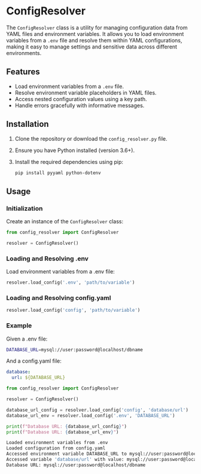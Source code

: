 # ConfigResolver

The `ConfigResolver` class is a utility for managing configuration data from YAML files and environment variables. It allows you to load environment variables from a `.env` file and resolve them within YAML configurations, making it easy to manage settings and sensitive data across different environments.

## Features

- Load environment variables from a `.env` file.
- Resolve environment variable placeholders in YAML files.
- Access nested configuration values using a key path.
- Handle errors gracefully with informative messages.

## Installation

1. Clone the repository or download the `config_resolver.py` file.
2. Ensure you have Python installed (version 3.6+).
3. Install the required dependencies using pip:

    ```sh
    pip install pyyaml python-dotenv
    ```

## Usage

### Initialization

Create an instance of the `ConfigResolver` class:

```py
from config_resolver import ConfigResolver

resolver = ConfigResolver()
```

### Loading and Resolving .env

Load environment variables from a .env file:

```py
resolver.load_config('.env', 'path/to/variable')
```

### Loading and Resolving config.yaml
```py
resolver.load_config('config', 'path/to/variable')
```

### Example
Given a .env file:

```sh
DATABASE_URL=mysql://user:password@localhost/dbname
```

And a config.yaml file:

```yml
database:
  url: ${DATABASE_URL}
```

```py
from config_resolver import ConfigResolver

resolver = ConfigResolver()

database_url_config = resolver.load_config('config', 'database/url')
database_url_env = resolver.load_config('.env', 'DATABASE_URL')

print(f"Database URL: {database_url_config}")
print(f"Database URL: {database_url_env}")
```

```sh
Loaded environment variables from .env
Loaded configuration from config.yaml
Accessed environment variable DATABASE_URL to mysql://user:password@localhost/dbname
Accessed variable 'database/url' with value: mysql://user:password@localhost/dbname
Database URL: mysql://user:password@localhost/dbname
```